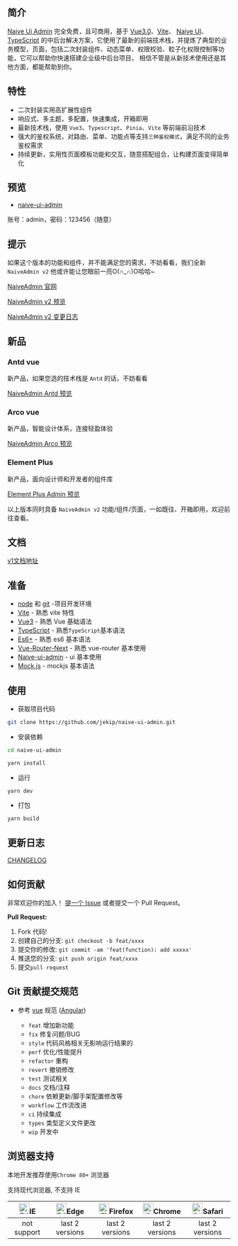 ## 简介

[Naive Ui Admin](https://github.com/jekip/naive-ui-admin) 完全免费，且可商用，基于 [Vue3.0](https://github.com/vuejs/vue-next)、[Vite](https://github.com/vitejs/vite)、 [Naive UI](https://www.naiveui.com/)、[TypeScript](https://www.typescriptlang.org/) 的中后台解决方案，它使用了最新的前端技术栈，并提炼了典型的业务模型，页面，包括二次封装组件、动态菜单、权限校验、粒子化权限控制等功能，它可以帮助你快速搭建企业级中后台项目， 相信不管是从新技术使用还是其他方面，都能帮助到你。

## 特性
- 二次封装实用高扩展性组件
- 响应式、多主题，多配置，快速集成，开箱即用
- 最新技术栈，使用 `Vue3`、`Typescript`、`Pinia`、`Vite` 等前端前沿技术
- 强大的鉴权系统，对路由、菜单、功能点等支持`三种鉴权模式`，满足不同的业务鉴权需求
- 持续更新，实用性页面模板功能和交互，随意搭配组合，让构建页面变得简单化


## 预览
- [naive-ui-admin](https://v1.naiveadmin.com)

账号：admin，密码：123456（随意）

## 提示

如果这个版本的功能和组件，并不能满足您的需求，不妨看看，我们全新 `NaiveAdmin v2` 他或许能让您眼前一亮O(∩_∩)O哈哈~

[NaiveAdmin 官网](https://www.naiveadmin.com)

[NaiveAdmin v2 预览](https://pro.naiveadmin.com)

[NaiveAdmin v2 变更日志](https://www.naiveadmin.com/guide/changelog)

## 新品

### Antd vue

新产品，如果您选的技术栈是 `Antd` 的话，不妨看看

[NaiveAdmin Antd 预览](https://antd.naiveadmin.com)

### Arco vue

新产品，智能设计体系，连接轻盈体验

[NaiveAdmin Arco 预览](https://arco.naiveadmin.com)

### Element Plus

新产品，面向设计师和开发者的组件库

[Element Plus Admin 预览](https://element.naiveadmin.com)

以上版本同时具备 `NaiveAdmin v2` 功能/组件/页面，一如既往、开箱即用，欢迎前往查看。


## 文档

[v1文档地址](https://docs.naiveadmin.com)

## 准备

- [node](http://nodejs.org/) 和 [git](https://git-scm.com/) -项目开发环境
- [Vite](https://vitejs.dev/) - 熟悉 vite 特性
- [Vue3](https://v3.vuejs.org/) - 熟悉 Vue 基础语法
- [TypeScript](https://www.typescriptlang.org/) - 熟悉`TypeScript`基本语法
- [Es6+](http://es6.ruanyifeng.com/) - 熟悉 es6 基本语法
- [Vue-Router-Next](https://next.router.vuejs.org/) - 熟悉 vue-router 基本使用
- [Naive-ui-admin](https://www.naiveui.com/) - ui 基本使用
- [Mock.js](https://github.com/nuysoft/Mock) - mockjs 基本语法

## 使用

- 获取项目代码

```bash
git clone https://github.com/jekip/naive-ui-admin.git
```

- 安装依赖

```bash
cd naive-ui-admin

yarn install

```

- 运行

```bash
yarn dev
```

- 打包

```bash
yarn build
```

## 更新日志

[CHANGELOG](./CHANGELOG.md)


## 如何贡献

非常欢迎你的加入！ [提一个 Issue](https://github.com/jekip/naive-ui-admin/issues) 或者提交一个 Pull Request。

**Pull Request:**

1. Fork 代码!
2. 创建自己的分支: `git checkout -b feat/xxxx`
3. 提交你的修改: `git commit -am 'feat(function): add xxxxx'`
4. 推送您的分支: `git push origin feat/xxxx`
5. 提交`pull request`

## Git 贡献提交规范

- 参考 [vue](https://github.com/vuejs/vue/blob/dev/.github/COMMIT_CONVENTION.md) 规范 ([Angular](https://github.com/conventional-changelog/conventional-changelog/tree/master/packages/conventional-changelog-angular))

  - `feat` 增加新功能
  - `fix` 修复问题/BUG
  - `style` 代码风格相关无影响运行结果的
  - `perf` 优化/性能提升
  - `refactor` 重构
  - `revert` 撤销修改
  - `test` 测试相关
  - `docs` 文档/注释
  - `chore` 依赖更新/脚手架配置修改等
  - `workflow` 工作流改进
  - `ci` 持续集成
  - `types` 类型定义文件更改
  - `wip` 开发中

## 浏览器支持

本地开发推荐使用`Chrome 80+` 浏览器

支持现代浏览器, 不支持 IE

| [<img src="https://raw.githubusercontent.com/alrra/browser-logos/master/src/edge/edge_48x48.png" alt=" Edge" width="24px" height="24px" />](http://godban.github.io/browsers-support-badges)IE | [<img src="https://raw.githubusercontent.com/alrra/browser-logos/master/src/edge/edge_48x48.png" alt=" Edge" width="24px" height="24px" />](http://godban.github.io/browsers-support-badges/)Edge | [<img src="https://raw.githubusercontent.com/alrra/browser-logos/master/src/firefox/firefox_48x48.png" alt="Firefox" width="24px" height="24px" />](http://godban.github.io/browsers-support-badges/)Firefox | [<img src="https://raw.githubusercontent.com/alrra/browser-logos/master/src/chrome/chrome_48x48.png" alt="Chrome" width="24px" height="24px" />](http://godban.github.io/browsers-support-badges/)Chrome | [<img src="https://raw.githubusercontent.com/alrra/browser-logos/master/src/safari/safari_48x48.png" alt="Safari" width="24px" height="24px" />](http://godban.github.io/browsers-support-badges/)Safari |
| :----------------------------------------------------------: | :----------------------------------------------------------: | :----------------------------------------------------------: | :----------------------------------------------------------: | :----------------------------------------------------------: |
|                         not support                          |                       last 2 versions                        |                       last 2 versions                        |                       last 2 versions                        |                       last 2 versions                        |
